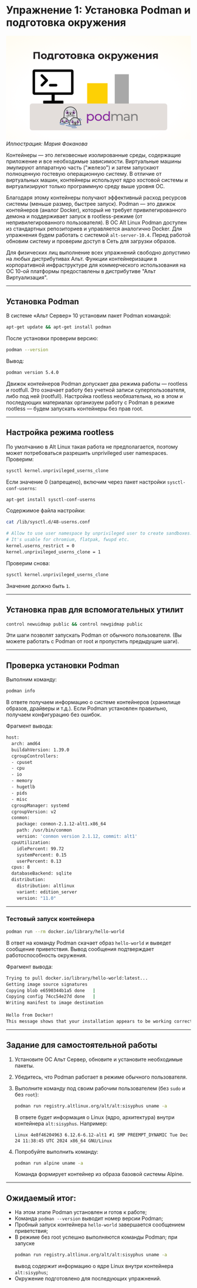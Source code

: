 # Упражнение 1: Установка Podman и подготовка окружения

![Иллюстрация: Мария Фоканова](/images/podman_upr1.png)
*Иллюстрация: Мария Фоканова*

Контейнеры — это легковесные изолированные среды, содержащие приложение и все необходимые зависимости. Виртуальные машины эмулируют аппаратную часть ("железо") и затем запускают полноценную гостевую операционную систему. В отличие от виртуальных машин, контейнеры используют ядро хостовой системы и виртуализируют только программную среду выше уровня ОС.

Благодаря этому контейнеры получают эффективный расход ресурсов системы (меньше размер, быстрее запуск). Podman — это движок контейнеров (аналог Docker), который не требует привилегированного демона и поддерживает запуск в rootless-режиме (от непривилегированного пользователя).
В ОС Alt Linux Podman доступен из стандартных репозиториев и управляется аналогично Docker. Для упражнения будем работать с системой `alt-server-10.4`. Перед работой обновим систему и проверим доступ в Сеть для загрузки образов.

Для физических лиц выполнение всех упражнений свободно допустимо на любых дистрибутивах Альт. Функции контейнеризации в корпоративной инфраструктуре для коммерческого использования на ОС 10-ой платформы предоставлены в дистрибутиве "Альт Виртуализация".

---

## Установка Podman

В системе «Альт Сервер» 10 установим пакет Podman командой:

```bash
apt-get update && apt-get install podman
```

После установки проверим версию:

```bash
podman --version
```

Вывод:
```bash
podman version 5.4.0
```

Движок контейнеров Podman допускает два режима работы — rootless и rootfull. Это означает работу без учетной записи суперпользователя, либо под ней (rootfull). Настройка rootless необязательна, но в этом и последующих материалах организуем работу с Podman в режиме rootless — будем запускать контейнеры без прав root.

---

## Настройка режима rootless

По умолчанию в Alt Linux такая работа не предполагается, поэтому может потребоваться разрешить unprivileged user namespaces. Проверим:

```bash
sysctl kernel.unprivileged_userns_clone
```

Если значение 0 (запрещено), включим через пакет настройки `sysctl-conf-userns`:

```bash
apt-get install sysctl-conf-userns
```

Содержимое файла настройки:
```bash
cat /lib/sysctl.d/48-userns.conf
```

```bash
# Allow to use user namespace by unprivileged user to create sandboxes.
# It's usable for chromium, flatpak, fwupd etc.
kernel.userns_restrict = 0
kernel.unprivileged_userns_clone = 1
```

Проверим снова:

```bash
sysctl kernel.unprivileged_userns_clone
```

Значение должно быть `1`.

---

## Установка прав для вспомогательных утилит

```bash
control newuidmap public && control newgidmap public
```

Эти шаги позволят запускать Podman от обычного пользователя. (Вы можете работать с Podman от root и пропустить предыдущие шаги).

---

## Проверка установки Podman

Выполним команду:

```bash
podman info
```

В ответе получаем информацию о системе контейнеров (хранилище образов, драйверы и т.д.). Если Podman установлен правильно, получаем конфигурацию без ошибок.

Фрагмент вывода:
```bash
host:
  arch: amd64
  buildahVersion: 1.39.0
  cgroupControllers:
  - cpuset
  - cpu
  - io
  - memory
  - hugetlb
  - pids
  - misc
  cgroupManager: systemd
  cgroupVersion: v2
  conmon:
    package: conmon-2.1.12-alt1.x86_64
    path: /usr/bin/conmon
    version: 'conmon version 2.1.12, commit: alt1'
  cpuUtilization:
    idlePercent: 99.72
    systemPercent: 0.15
    userPercent: 0.13
  cpus: 8
  databaseBackend: sqlite
  distribution:
    distribution: altlinux
    variant: edition_server
    version: "11.0"
```

---

### Тестовый запуск контейнера

```bash
podman run --rm docker.io/library/hello-world
```
В ответ на команду Podman скачает образ `hello-world` и выведет сообщение приветствия. Вывод сообщения подтверждает работоспособность окружения.

Фрагмент вывода:

```bash
Trying to pull docker.io/library/hello-world:latest...
Getting image source signatures
Copying blob e6590344b1a5 done   | 
Copying config 74cc54e27d done   | 
Writing manifest to image destination

Hello from Docker!
This message shows that your installation appears to be working correctly.
```

---

## Задание для самостоятельной работы

1. Установите ОС Альт Сервер, обновите и установите необходимые пакеты.
2. Убедитесь, что Podman работает в режиме обычного пользователя.
3. Выполните команду под своим рабочим пользователем (без `sudo` и без `root`):

   ```bash
   podman run registry.altlinux.org/alt/alt:sisyphus uname -a
   ```

   В ответе будет информация о Linux (ядро, архитектура) внутри контейнера `alt:sisyphus`.
   Например:
   ```
   Linux 4e8f46204963 6.12.6-6.12-alt1 #1 SMP PREEMPT_DYNAMIC Tue Dec 24 11:38:45 UTC 2024 x86_64 GNU/Linux
   ```
4. Попробуйте выполнить команду:

   ```bash
   podman run alpine uname -a
   ```

   Команда формирует контейнер из образа базовой системы Alpine.

---

## Ожидаемый итог:
- На этом этапе Podman установлен и готов к работе;
- Команда `podman --version` выводит номер версии Podman;
- Пробный запуск контейнера `hello-world` завершается сообщением приветствия;
- В режиме без root успешно выполняются команды Podman; при запуске
  ```bash
  podman run registry.altlinux.org/alt/alt:sisyphus uname -a
  ```
  вывод содержит информацию о ядре Linux внутри контейнера `alt:sisyphus`;
- Окружение подготовлено для последующих упражнений.